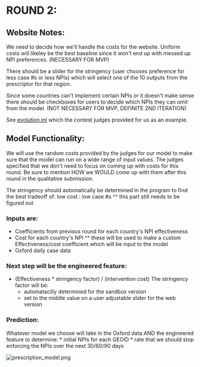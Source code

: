 # ROUND 2:

## Website Notes:

We need to decide how we'll handle the costs for the website. Uniform costs will likeley be the best baseline since it won't end up with messed up NPI preferences. (NECESSARY FOR MVP)

There should be a slider for the stringency (user chooses preference for less case #s or less NPIs) which will select one of the 10 outputs from the prescriptor for that region.

Since some countries can't implement certain NPIs or it doesn't make sense there should be checkboxes for users to decide which NPIs they can omit from the model. (NOT NECESSARY FOR MVP, DEFINITE 2ND ITERATION)

See [evolution.ml]('https://evolution.ml/demos/npidashboard/') which the contest judges provided for us as an example.

## Model Functionality:

We will use the random costs provided by the judges for our model to make sure that the model can run on a wide range of input values. The judges specified that we don't need to focus on coming up with costs for this round. Be sure to mention HOW we WOULD come up with them after this round in the qualitative submission.

The stringency should automatically be determined in the program to find the best tradeoff of: low cost : low case #s
^^ this part still needs to be figured out

### Inputs are:
* Coefficients from previous round for each country's NPI effectiveness
* Cost for each country's NPI
^^ these will be used to make a custom Effectiveness/cost coefficient which will be input to the model
* Oxford daily case data

### Next step will be the engineered feature:
* (Effectiveness * stringency factor) / (intervention cost)
The stringency factor will be:
    * automatacilly determined for the sandbox version
    * set to the middle value on a user adjustable slider for the web version

### Prediction:
Whatever model we choose will take in the Oxford data AND the engineered feature to determine:
    * initial NPIs for each GEOID
    * rate that we should stop enforcing the NPIs over the next 30/60/90 days

![prescription_model.png]('./prescription_model.png')
